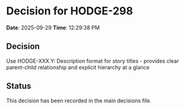 # Decision for HODGE-298

**Date**: 2025-09-29
**Time**: 12:29:38 PM

## Decision
Use HODGE-XXX.Y: Description format for story titles - provides clear parent-child relationship and explicit hierarchy at a glance

## Status
This decision has been recorded in the main decisions file.
